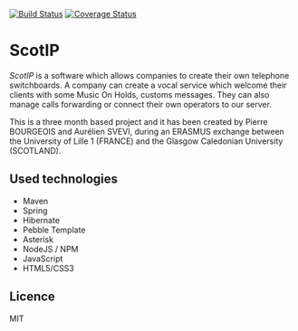 [![Build Status](https://travis-ci.org/Monpoke/scotip_nodeSpas.svg?branch=master)](https://travis-ci.org/Monpoke/scotip_nodeSpas)
[![Coverage Status](https://coveralls.io/repos/github/Monpoke/ScotIP_web/badge.svg?branch=master)](https://coveralls.io/github/Monpoke/ScotIP_web?branch=master)

# ScotIP

*ScotIP* is a software which allows companies to create their own telephone switchboards.
A company can create a vocal service which welcome their clients with some Music On Holds, customs messages.
They can also manage calls forwarding or connect their own operators to our server.


This is a three month based project and it has been created by Pierre BOURGEOIS and Aurélien SVEVI, during an ERASMUS exchange between the University of Lille 1 (FRANCE) and the Glasgow Caledonian University (SCOTLAND).



## Used technologies
- Maven
- Spring
- Hibernate
- Pebble Template
- Asterisk
- NodeJS / NPM
- JavaScript
- HTML5/CSS3


## Licence
MIT